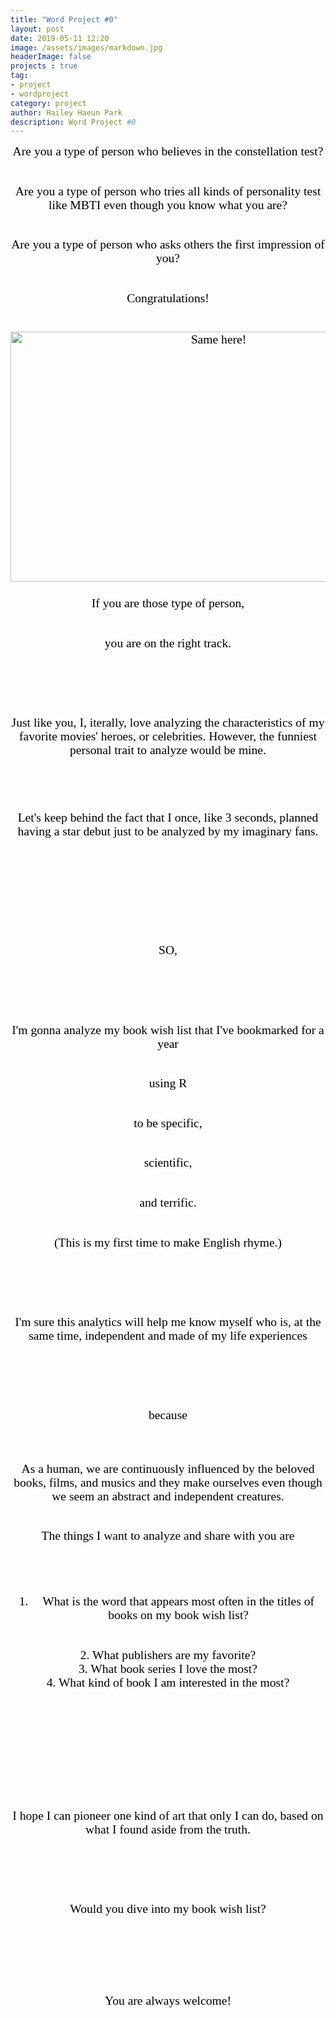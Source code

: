 ```yaml
---
title: "Word Project #0"
layout: post
date: 2019-05-11 12:20
image: /assets/images/markdown.jpg
headerImage: false
projects : true
tag:
- project
- wordproject
category: project
author: Hailey Haeun Park
description: Word Project #0
---
```

<html>
<div style="text-align:center;
  font-family:Times new roman;
  font-size:140%;
  color:black">
Are you a type of person who believes in the constellation test? <br><br>

Are you a type of person who tries all kinds of personality test like MBTI even though you know what you are?<br><br>

Are you a type of person who asks others the first impression of you?<br><br>

Congratulations!<br><br>

​<img src="samehere.jpeg"
     alt="Same here!"
     height=400px;
     width=650px;>

If you are those type of person, <br><br>

you are on the right track.<br><br><br>

​

Just like you, I, iterally, love analyzing the characteristics of my favorite movies' heroes, or celebrities. However, the funniest personal trait to analyze would be mine.
<br><br><br>
​

Let's keep behind the fact that I once, like 3 seconds, planned having a star debut just to be analyzed by my imaginary fans.

​<br><br><br><br>

​

SO,

​<br><br><br>

I'm gonna analyze my book wish list that I've bookmarked for a year <br><br>

using R <br><br>

to be specific,<br><br>

scientific,<br><br>

and terrific.<br><br>

(This is my first time to make English rhyme.)<br><br><br>

​

I'm sure this analytics will help me know myself who is, at the same time, independent and made of my life experiences<br><br><br>

​

because<br><br><br>



As a human, we are continuously influenced by the beloved books, films, and musics and they make ourselves even though we seem an abstract and independent creatures.  <br><br>


The things I want to analyze and share with you are<br><br>

​

1. What is the word that appears most often in the titles of books on my book wish list?
<br>
2. What publishers are my favorite?
<br>
3. What book series I love the most?
<br>
4. What kind of book I am interested in the most?
<br><br><br><br>
​

​

​

I hope I can pioneer one kind of art that only I can do, based on what I found aside from the truth.

​
<br><br>
​

Would you dive into my book wish list?

​<br><br>

​

You are always welcome!<br>

​</div>

</html>
